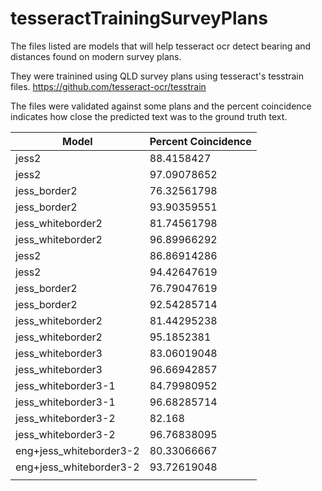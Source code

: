 # tesseractTrainingSurveyPlans


The files listed are models that will help tesseract ocr detect bearing and distances found on modern survey plans.

They were trainined using QLD survey plans using tesseract's tesstrain files.
https://github.com/tesseract-ocr/tesstrain

The files were validated against some plans and the percent coincidence indicates how close the predicted text was to the ground truth text.


| Model                   | Percent Coincidence |
|-------------------------|---------------------|
| jess2                   | 88.4158427          |
| jess2                   | 97.09078652         |
| jess_border2            | 76.32561798         |
| jess_border2            | 93.90359551         |
| jess_whiteborder2       | 81.74561798         |
| jess_whiteborder2       | 96.89966292         |
| jess2                   | 86.86914286         |
| jess2                   | 94.42647619         |
| jess_border2            | 76.79047619         |
| jess_border2            | 92.54285714         |
| jess_whiteborder2       | 81.44295238         |
| jess_whiteborder2       | 95.1852381          |
| jess_whiteborder3       | 83.06019048         |
| jess_whiteborder3       | 96.66942857         |
| jess_whiteborder3-1     | 84.79980952         |
| jess_whiteborder3-1     | 96.68285714         |
| jess_whiteborder3-2     | 82.168              |
| jess_whiteborder3-2     | 96.76838095         |
| eng+jess_whiteborder3-2 | 80.33066667         |
| eng+jess_whiteborder3-2 | 93.72619048         |
|                         |                     |

